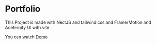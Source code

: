 # Portfolio

This Project is made with NectJS and tailwind css and FramerMotion and Aceternity UI with vite

You can watch [Demo](https://portfolio-aaamirrr93s-projects.vercel.app/)
